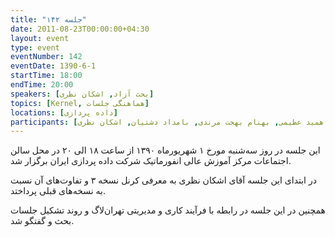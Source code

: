 ```yaml
---
title: "جلسه ۱۴۲"
date: 2011-08-23T00:00:00+04:30
layout: event
type: event
eventNumber: 142
eventDate: 1390-6-1
startTime: 18:00
endTime: 20:00
speakers: [بحث آزاد, اشکان نظری]
topics: [Kernel, هماهنگی جلسات]
locations: [داده پردازی]
participants: [مصطفی میرموسوی, امیر قاسمی نصر, بهنام توکلی کرمانی, زهرا توکلی کرمانی, وحید فردی, امیر ابوحمزه, محمد افاضاتی, ناربه آراکیل جهانگیری, اشکان قاسمی, سروش آذری مرحبی, آدرین جلالی, حمید داوودی, ساسان رُز, امیل صدق, شاهین وارسته, مهدی فتاحی, ناهید رضایی, ایریکس, جاوید اسماعیلی, ناصر خلقی, حسن بحرینی, شایان بشیری, مهرداد حاجی‌زاده, محمد رضایی سرشت, بهنام مرندی, محمدرضا کمالی‌فرد, علی علیزاده, الناز سلیمی, مهدی صادقی, نوید آقاحسنی, غلامرضا باقری, همید عظیمی, بهنام بهجت مرندی, بامداد دشتیان, اشکان نظری]
---
```

این جلسه در روز سه‌شنبه مورخ ۱ شهریورماه ۱۳۹۰ از ساعت ۱۸ الی ۲۰ در محل سالن اجتماعات مرکز آموزش عالی انفورماتیک شرکت داده پردازی ایران برگزار شد.

در ابتدای این جلسه آقای اشکان نظری به معرفی کرنل نسخه ۳ و تفاوت‌های آن نسبت به نسخه‌های قبلی پرداختد.

همچنین در این جلسه در رابطه با فرآیند کاری و مدیریتی تهران‌لاگ و روند تشکیل جلسات بحث و گفتگو شد.